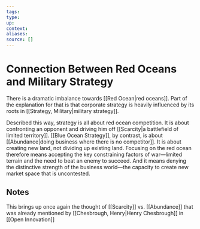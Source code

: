 ```yaml
---
tags:
type:
up:
context:
aliases:
source: []
---
```


# Connection Between Red Oceans and Military Strategy

There is a dramatic imbalance towards [[Red Ocean|red oceans]]. Part of the explanation for that is that corporate strategy is heavily influenced by its roots in [[Strategy, Military|military strategy]].

Described this way, strategy is all about red ocean competition. It is about confronting an opponent and driving him off [[Scarcity|a battlefield of limited territory]]. [[Blue Ocean Strategy]], by contrast, is about [[Abundance|doing business where there is no competitor]]. It is about creating new land, not dividing up existing land. Focusing on the red ocean therefore means accepting the key constraining factors of war—limited terrain and the need to beat an enemy to succeed. And it means denying the distinctive strength of the business world—the capacity to create new market space that is uncontested.

## Notes

This brings up once again the thought of [[Scarcity]] vs. [[Abundance]] that was already mentioned by [[Chesbrough, Henry|Henry Chesbrough]] in [[Open Innovation]]
